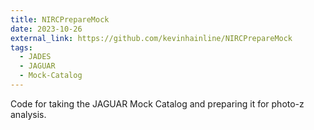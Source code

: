 ```yaml
---
title: NIRCPrepareMock
date: 2023-10-26
external_link: https://github.com/kevinhainline/NIRCPrepareMock
tags:
  - JADES
  - JAGUAR
  - Mock-Catalog
---
```


Code for taking the JAGUAR Mock Catalog and preparing it for photo-z analysis. 

<!--more-->
